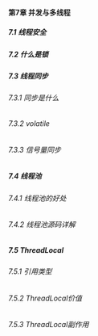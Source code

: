 #### 第7章 并发与多线程
##### 7.1 线程安全
##### 7.2 什么是锁
##### 7.3 线程同步
###### 7.3.1 同步是什么
###### 7.3.2 volatile
###### 7.3.3 信号量同步
##### 7.4 线程池
###### 7.4.1 线程池的好处
###### 7.4.2 线程池源码详解
##### 7.5 ThreadLocal
###### 7.5.1 引用类型
###### 7.5.2 ThreadLocal价值
###### 7.5.3 ThreadLocal副作用